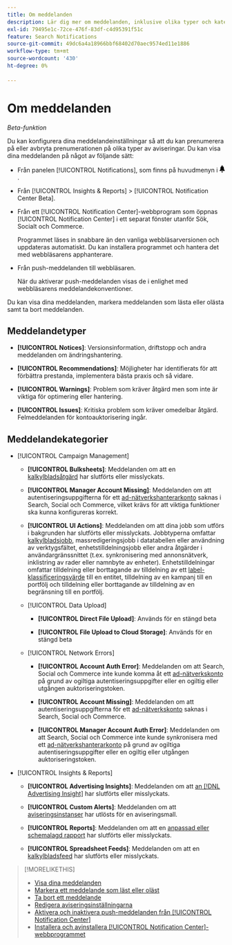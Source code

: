 ```yaml
---
title: Om meddelanden
description: Lär dig mer om meddelanden, inklusive olika typer och kategorier.
exl-id: 79495e1c-72ce-476f-83df-c4d95391f51c
feature: Search Notifications
source-git-commit: 49dc6a4a18966bbf68402d70aec9574ed11e1886
workflow-type: tm+mt
source-wordcount: '430'
ht-degree: 0%

---
```


# Om meddelanden

*Beta-funktion*

Du kan konfigurera dina meddelandeinställningar så att du kan prenumerera på eller avbryta prenumerationen på olika typer av aviseringar. Du kan visa dina meddelanden på något av följande sätt:

* Från panelen [!UICONTROL Notifications], som finns på huvudmenyn i ![Notifications](/help/search-social-commerce/assets/notifications-panel.png "Notifications").

* Från [!UICONTROL Insights & Reports] > [!UICONTROL Notification Center Beta].

* Från ett [!UICONTROL Notification Center]-webbprogram som öppnas [!UICONTROL Notification Center] i ett separat fönster utanför Sök, Socialt och Commerce.

  Programmet läses in snabbare än den vanliga webbläsarversionen och uppdateras automatiskt. Du kan installera programmet och hantera det med webbläsarens apphanterare.

* Från push-meddelanden till webbläsaren.

  När du aktiverar push-meddelanden visas de i enlighet med webbläsarens meddelandekonventioner.

Du kan visa dina meddelanden, markera meddelanden som lästa eller olästa samt ta bort meddelanden.

## Meddelandetyper

* **[!UICONTROL Notices]**: Versionsinformation, driftstopp och andra meddelanden om ändringshantering.

* **[!UICONTROL Recommendations]**: Möjligheter har identifierats för att förbättra prestanda, implementera bästa praxis och så vidare.

* **[!UICONTROL Warnings]**: Problem som kräver åtgärd men som inte är viktiga för optimering eller hantering.

* **[!UICONTROL Issues]**: Kritiska problem som kräver omedelbar åtgärd. Felmeddelanden för kontoauktorisering ingår.

## Meddelandekategorier

* [!UICONTROL Campaign Management]

   * **[!UICONTROL Bulksheets]**: Meddelanden om att en [kalkylbladsåtgärd](/help/search-social-commerce/campaign-management/bulksheets/bulksheet-about.md) har slutförts eller misslyckats.

   * **[!UICONTROL Manager Account Missing]**: Meddelanden om att autentiseringsuppgifterna för ett [ad-nätverkshanterarkonto](/help/search-social-commerce/admin/manager-accounts.md) saknas i Search, Social och Commerce, vilket krävs för att viktiga funktioner ska kunna konfigureras korrekt.

   * **[!UICONTROL UI Actions]**: Meddelanden om att dina jobb som utförs i bakgrunden har slutförts eller misslyckats. Jobbtyperna omfattar [kalkylbladsjobb](/help/search-social-commerce/campaign-management/bulksheets/bulksheet-about.md), massredigeringsjobb i datatabellen eller användning av verktygsfältet, enhetstilldelningsjobb eller andra åtgärder i användargränssnittet (t.ex. synkronisering med annonsnätverk, inklistring av rader eller namnbyte av enheter). Enhetstilldelningar omfattar tilldelning eller borttagande av tilldelning av ett [label-klassificeringsvärde](/help/search-social-commerce/campaign-management/label-classifications/classification-about.md) till en entitet, tilldelning av en kampanj till en portfölj och tilldelning eller borttagande av tilldelning av en begränsning till en portfölj.<!--Link "constraint" to constraint-about.md if that file is ever public -->

   * [!UICONTROL Data Upload]

      * **[!UICONTROL Direct File Upload]**: Används för en stängd beta

      * **[!UICONTROL File Upload to Cloud Storage]**: Används för en stängd beta

   * [!UICONTROL Network Errors]

      * **[!UICONTROL Account Auth Error]**: Meddelanden om att Search, Social och Commerce inte kunde komma åt ett [ad-nätverkskonto](/help/search-social-commerce/campaign-management/accounts/ad-network-account-about.md) på grund av ogiltiga autentiseringsuppgifter eller en ogiltig eller utgången auktoriseringstoken.

      * **[!UICONTROL Account Missing]**: Meddelanden om att autentiseringsuppgifterna för ett [ad-nätverkskonto](/help/search-social-commerce/campaign-management/accounts/ad-network-account-about.md) saknas i Search, Social och Commerce.

      * **[!UICONTROL Manager Account Auth Error]**: Meddelanden om att Search, Social och Commerce inte kunde synkronisera med ett [ad-nätverkshanterarkonto](/help/search-social-commerce/admin/manager-accounts.md) på grund av ogiltiga autentiseringsuppgifter eller en ogiltig eller utgången auktoriseringstoken.

  <!--
  * [!UICONTROL Setup Errors]
  
    * **[!UICONTROL Adobe Analytics Tracking Setup Error]**: : Notifications that the [!UICONTROL Landing Page Suffix] value is incorrect, missing, or contains an incorrect [AMO ID template](/help/integrations/analytics/ids.md#amo-id-formats); the [!UICONTROL Tracking Template] is incorrect or missing; or the [!UICONTROL Landing Page Suffix] or [!UICONTROL Tracking Template] is overridden at a lower level by an incorrect value. Separate notifications are sent a) for errors at the account level and b) for errors at the campaign and lower levels.
    
    * **[!UICONTROL Manager Account Missing]**: Notifications that Search, Social, & Commerce is missing the credentials for an [ad network manager account](/help/search-social-commerce/admin/manager-accounts.md), which are required for the correct setup of critical functions.
  -->

* [!UICONTROL Insights & Reports]

   * **[!UICONTROL Advertising Insights]**: Meddelanden om att [an [!DNL Advertising Insight]](/help/search-social-commerce/advertising-insights/insight-about.md) har slutförts eller misslyckats.

   * **[!UICONTROL Custom Alerts]**: Meddelanden om att [aviseringsinstanser](/help/search-social-commerce/alerts/alert-about.md) har utlösts för en aviseringsmall.

   * **[!UICONTROL Reports]**: Meddelanden om att en [anpassad eller schemalagd rapport](/help/search-social-commerce/reports/report-about.md) har slutförts eller misslyckats.

   * **[!UICONTROL Spreadsheet Feeds]**: Meddelanden om att en [kalkylbladsfeed](/help/search-social-commerce/reports/automation/spreadsheet-feeds/spreadsheet-feed-about.md) har slutförts eller misslyckats.

<!--
* [!UICONTROL Optimization]

  * **[!UICONTROL Accuracy]**: 

-->

<!--
* [!UICONTROL Portfolio Management]

  * **[!UICONTROL Simulation Report]**: 

-->

<!--
* [!UICONTROL System]

  * **[!UICONTROL Change Management]**: 

-->

>[!MORELIKETHIS]
>
>* [Visa dina meddelanden](notification-view.md)
>* [Markera ett meddelande som läst eller oläst](notification-mark-read-unread.md)
>* [Ta bort ett meddelande](notification-delete.md)
>* [Redigera aviseringsinställningarna](notification-edit.md)
>* [Aktivera och inaktivera push-meddelanden från [!UICONTROL Notification Center]](notifications-push-enable-disable.md)
>* [Installera och avinstallera [!UICONTROL Notification Center]-webbprogrammet](notification-app-install-uninstall.md)
